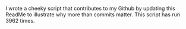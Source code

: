 I wrote a cheeky script that contributes to my Github by updating this ReadMe to illustrate why more than commits matter. This script has run 3962 times.